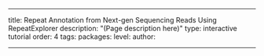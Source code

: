 ---

title: Repeat Annotation from Next-gen Sequencing Reads Using RepeatExplorer
description: "(Page description here)"
type: interactive tutorial
order: 4
tags: 
packages: 
level: 
author: 

---